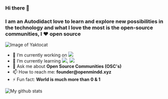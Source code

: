 ### Hi there 👋

### I am an Autodidact love to learn and explore new possibilities in the technology and what I love the most is the open-source communities, I ❤️ open source
<!--
**Adarshg315/Adarshg315** is a ✨ _special_ ✨ repository because its `README.md` (this file) appears on your GitHub profile.
-->

![Image of Yaktocat](https://sdk.bitmoji.com/render/panel/e0025372-cccf-45e4-8ab4-3abd16875933-ac1abb79-00ce-4f37-8980-c7dcd74150ec-v1.png?transparent=1&palette=1)

- 🔭 I’m currently working on ![](https://user-images.githubusercontent.com/26193656/87819465-e964e600-c889-11ea-8eaa-667ffdb88623.png)
- 🌱 I’m currently learning ![](https://seeklogo.com/images/N/next-js-logo-7929BCD36F-seeklogo.com.png), ![](https://seeklogo.com/images/R/redux-logo-9CA6836C12-seeklogo.com.png)
- 💬 Ask me about __Open Source Communities (OSC's)__
- 📫 How to reach me: __founder@openmindd.xyz__
- ⚡ Fun fact: __World is much more than 0 & 1__


![My github stats](https://github-readme-stats.vercel.app/api?username=adarshg315&show_icons=true)

<!-- 👯 I’m looking to collaborate on __Open Source Projects__-->
<!-- - 😄 Pronouns: ...-->
<!--  🤔 I’m looking for help with -->


